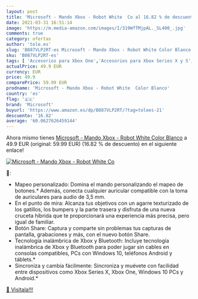 ```yaml
---
layout: post
title: 'Microsoft - Mando Xbox - Robot White  Co al 16.82 % de descuento'
date: 2021-03-31 16:51:14
image: 'https://m.media-amazon.com/images/I/319WfTMjpAL._SL400_.jpg'
comments: true
category: ofertas
author: 'tole.es'
slug: 'B087VLP2RT-es Microsoft - Mando Xbox - Robot White Color Blanco'
sku: 'B087VLP2RT-es'
tags: [ 'Accesorios para Xbox One','Accesorios para Xbox Series X y S','Electrónica','Hardware y juegos para Xbox One','Hardware y juegos para Xbox Series X y S','Mandos y controles para Xbox One','Mandos y controles para Xbox Series X y S','Videojuegos','microsoft','xbox', ]
actualPrice: 49.9 EUR
currency: EUR
price: 49.9
comparePrice: 59.99 EUR
prodname: 'Microsoft - Mando Xbox - Robot White  Color Blanco'
country: 'es'
flag: '🇪🇸'
brand: 'Microsoft'
buyurl: 'https://www.amazon.es/dp/B087VLP2RT/?tag=tolees-21'
descuento: '16.82'
average: '60.0627626459144'
---
```


Ahora mismo tienes [Microsoft - Mando Xbox - Robot White  Color Blanco](https://www.amazon.es/dp/B087VLP2RT/?tag=tolees-21) a 49.9 EUR (original: 59.99 EUR) (16.82 %  de descuento) en el siguiente enlace!

[![Microsoft - Mando Xbox - Robot White  Co](https://m.media-amazon.com/images/I/319WfTMjpAL._SL400_.jpg)](https://www.amazon.es/dp/B087VLP2RT/?tag=tolees-21)

🔎:

- Mapeo personalizado: Domina el mando personalizando el mapeo de botones.* Además, conecta cualquier auricular compatible con la toma de auriculares para audio de 3,5 mm.
- En el punto de mira: Alcanza tus objetivos con un agarre texturizado de los gatillos, los bumpers y la parte trasera y disfruta de una nueva cruceta híbrida que te proporcionará una experiencia más precisa, pero igual de familiar.
- Botón Share: Captura y comparte sin problemas tus capturas de pantalla, grabaciones y más, con el nuevo botón Share.
- Tecnología inalámbrica de Xbox y Bluetooth: Incluye tecnología inalámbrica de Xbox y Bluetooth para poder jugar sin cables en consolas compatibles, PCs con Windows 10, teléfonos Android y táblets.*
- Sincroniza y cambia fácilmente: Sincroniza y muévete con facilidad entre dispositivos como Xbox Series X, Xbox One, Windows 10 PCs y Android.*

[🛒 Visítala!!!](https://www.amazon.es/dp/B087VLP2RT/?tag=tolees-21)
